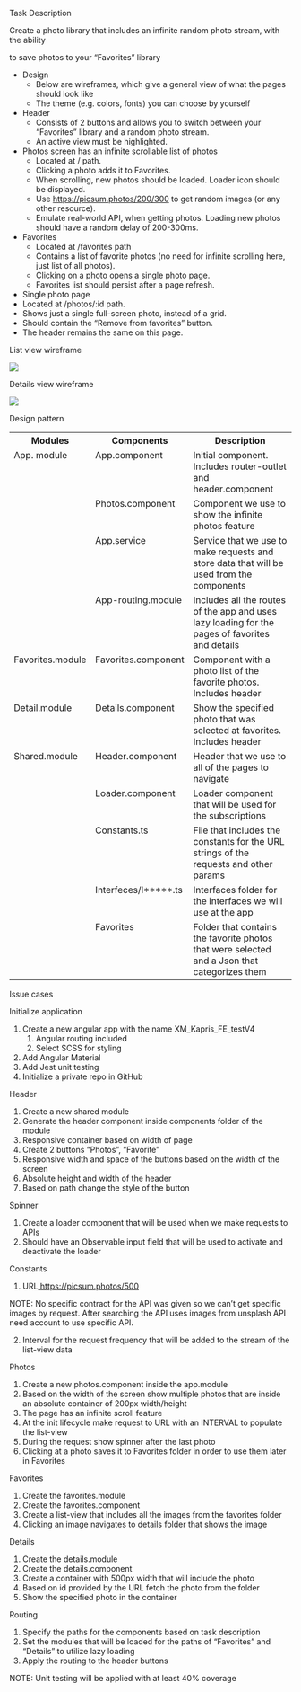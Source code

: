 Task Description 

Create a photo library that includes an infinite random photo stream, with the ability 

to save photos to your “Favorites” library 

- Design 
  - Below are wireframes, which give a general view of what the pages should look like 
  - The theme (e.g. colors, fonts) you can choose by yourself 
- Header 
  - Consists of 2 buttons and allows you to switch between your “Favorites” library and a random photo stream. 
  - An active view must be highlighted. 
- Photos screen has an infinite scrollable list of photos 
  - Located at / path. 
  - Clicking a photo adds it to Favorites. 
  - When scrolling, new photos should be loaded. Loader icon should be displayed. 
  - Use https://picsum.photos/200/300 to get random images (or any other resource). 
  - Emulate real-world API, when getting photos. Loading new photos should have a random delay of 200-300ms. 
- Favorites 
  - Located at /favorites path 
  - Contains a list of favorite photos (no need for infinite scrolling here, just list of all photos). 
  - Clicking on a photo opens a single photo page. 
  - Favorites list should persist after a page refresh. 
- Single photo page 
- Located at /photos/:id path. 
- Shows just a single full-screen photo, instead of a grid. 
- Should contain the “Remove from favorites” button. 
- The header remains the same on this page. 

List view wireframe 

![](Aspose.Words.47f5d950-716c-4f0c-b2d1-36ddab3575b3.001.jpeg)

Details view wireframe 

![](Aspose.Words.47f5d950-716c-4f0c-b2d1-36ddab3575b3.002.jpeg)

Design pattern 



<table><tr><th colspan="1" valign="bottom">Modules </th><th colspan="1" valign="bottom">Components </th><th colspan="1" valign="bottom">Description </th></tr>
<tr><td colspan="1" rowspan="4" valign="top">App. module </td><td colspan="1" valign="top">App.component </td><td colspan="1" valign="top">Initial component. Includes router-outlet and header.component </td></tr>
<tr><td colspan="1" valign="top">Photos.component </td><td colspan="1" valign="top">Component we use to show the infinite photos feature </td></tr>
<tr><td colspan="1" valign="top">App.service </td><td colspan="1" valign="top">Service that we use to make requests and store data that will be used from the components </td></tr>
<tr><td colspan="1" valign="top">App-routing.module </td><td colspan="1" valign="top">Includes all the routes of the app and uses lazy loading for the pages of favorites and details </td></tr>
<tr><td colspan="1" valign="top">Favorites.module </td><td colspan="1" valign="top">Favorites.component </td><td colspan="1">Component with a photo list of the favorite photos. Includes header </td></tr>
<tr><td colspan="1" valign="top">Detail.module </td><td colspan="1" valign="top">Details.component </td><td colspan="1">Show the specified photo that was selected at favorites. Includes header </td></tr>
<tr><td colspan="1" rowspan="5" valign="top">Shared.module </td><td colspan="1" valign="top">Header.component </td><td colspan="1" valign="top">Header that we use to all of the pages to navigate </td></tr>
<tr><td colspan="1" valign="top">Loader.component </td><td colspan="1" valign="top">Loader component that will be used for the subscriptions </td></tr>
<tr><td colspan="1" valign="top">Constants.ts </td><td colspan="1">File that includes the constants for the URL strings of the requests and other params </td></tr>
<tr><td colspan="1" valign="top">Interfeces/I*****.ts </td><td colspan="1" valign="top">Interfaces folder for the interfaces we will use at the app </td></tr>
<tr><td colspan="1" valign="top">Favorites </td><td colspan="1">Folder that contains the favorite photos that were selected and a Json that categorizes them </td></tr>
</table>

Issue cases 

Initialize application 

1. Create a new angular app with the name XM\_Kapris\_FE\_testV4 
   1. Angular routing included 
   1. Select SCSS for styling 
1. Add Angular Material 
1. Add Jest unit testing 
1. Initialize a private repo in GitHub 

Header 

1. Create a new shared module 
1. Generate the header component inside components folder of the module 
1. Responsive container based on width of page 
1. Create 2 buttons “Photos”, “Favorite” 
1. Responsive width and space of the buttons based on the width of the screen 
1. Absolute height and width of the header 
1. Based on path change the style of the button 

Spinner 

1. Create a loader component that will be used when we make requests to APIs 
1. Should have an Observable input field that will be used to activate and deactivate the loader 

Constants 

1. URL[ https://picsum.photos/500 ](https://picsum.photos/500)

NOTE: No specific contract for the API was given so we can’t get specific images by request. After searching the API uses images from unsplash API need account to use specific API. 

2. Interval for the request frequency that will be added to the stream of the list-view data 

Photos 

1. Create a new photos.component inside the app.module 
1. Based on the width of the screen show multiple photos that are inside an absolute container of 200px width/height 
1. The page has an infinite scroll feature 
1. At the init lifecycle make request to URL with an INTERVAL to populate the list-view 
1. During the request show spinner after the last photo 
1. Clicking at a photo saves it to Favorites folder in order to use them later in Favorites 

Favorites 

1. Create the favorites.module 
1. Create the favorites.component 
1. Create a list-view that includes all the images from the favorites folder 
1. Clicking an image navigates to details folder that shows the image 

Details 

1. Create the details.module 
1. Create the details.component 
1. Create a container with 500px width that will include the photo 
1. Based on id provided by the URL fetch the photo from the folder 
1. Show the specified photo in the container 

Routing 

1. Specify the paths for the components based on task description 
1. Set the modules that will be loaded for the paths of “Favorites” and “Details” to utilize lazy loading 
1. Apply the routing to the header buttons 

NOTE: Unit testing will be applied with at least 40% coverage 
